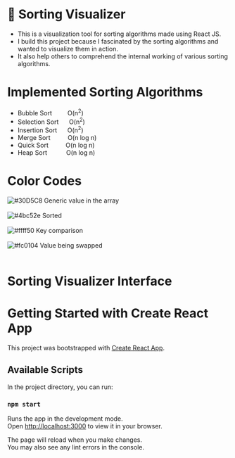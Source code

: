 # 🌈 Sorting Visualizer

- This is a visualization tool for sorting algorithms made using React JS.
- I build this project because I fascinated by the sorting algorithms and wanted to visualize them in action.
- It also help others to comprehend the internal working of various sorting algorithms.

# Implemented Sorting Algorithms

- Bubble Sort &nbsp;&nbsp;&nbsp;&nbsp;&nbsp;&nbsp;&nbsp; O(n<sup>2</sup>)
- Selection Sort &nbsp;&nbsp;&nbsp;&nbsp; O(n<sup>2</sup>)
- Insertion Sort &nbsp;&nbsp;&nbsp;&nbsp; O(n<sup>2</sup>)
- Merge Sort &nbsp;&nbsp;&nbsp;&nbsp;&nbsp;&nbsp;&nbsp;&nbsp; O(n log n)
- Quick Sort &nbsp;&nbsp;&nbsp;&nbsp;&nbsp;&nbsp;&nbsp;&nbsp; O(n log n)
- Heap Sort &nbsp;&nbsp;&nbsp;&nbsp;&nbsp;&nbsp;&nbsp;&nbsp;&nbsp; O(n log n)

# Color Codes

![#30D5C8](https://via.placeholder.com/15/30D5C8/000000?text=+) Generic value in the array <br><br>
![#4bc52e](https://via.placeholder.com/15/4bc52e/000000?text=+) Sorted <br><br>
![#ffff50](https://via.placeholder.com/15/ffff50/000000?text=+) Key comparison <br><br>
![#fc0104](https://via.placeholder.com/15/fc0104/000000?text=+) Value being swapped <br><br>

# Sorting Visualizer Interface

# Getting Started with Create React App

This project was bootstrapped with [Create React App](https://github.com/facebook/create-react-app).

## Available Scripts

In the project directory, you can run:

### `npm start`

Runs the app in the development mode.\
Open [http://localhost:3000](http://localhost:3000) to view it in your browser.

The page will reload when you make changes.\
You may also see any lint errors in the console.
